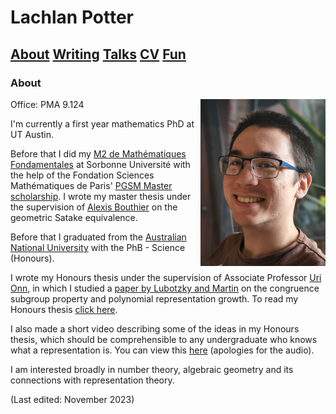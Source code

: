 # Lachlan Potter

## [About](README.md)  [Writing](Writing.md)  [Talks](Talks.md)  [CV](CV.md)  [Fun](Fun.md) 

### About  

<img style="float: right;" src="./assets/images/headshot_photo.png" width="200">

Office: PMA 9.124

I'm currently a first year mathematics PhD at UT Austin.

Before that I did my [M2 de Mathématiques Fondamentales](https://master-math-fonda.imj-prg.fr/index.php) at Sorbonne Université with the help of the Fondation Sciences Mathématiques de Paris' [PGSM Master scholarship](https://sciencesmaths-paris.fr/nos-programmes/pgsm-master). I wrote my master thesis under the supervision of [Alexis Bouthier](https://perso.imj-prg.fr/alexis-bouthier/) on the geometric Satake equivalence.

Before that I graduated from the [Australian National University](https://maths.anu.edu.au/) with the PhB - Science (Honours). 

I wrote my Honours thesis under the supervision of Associate Professor [Uri Onn](https://maths.anu.edu.au/people/uri-onn), in which I studied a [paper by Lubotzky and Martin](https://link.springer.com/content/pdf/10.1007/BF02916715.pdf) on the congruence subgroup property and polynomial representation growth.  To read my Honours thesis [click here](https://drive.google.com/file/d/11jC2kLG03orK0WyAvsnkJrMl4wNyyvnB/view?usp=sharing).

I also made a short video describing some of the ideas in my Honours thesis, which should be comprehensible to any undergraduate who knows what a representation is. You can view this [here](https://drive.google.com/file/d/1X_krFNTOTr2GyhALDfT-_sZ2oo7jAS3C/view?usp=sharing) (apologies for the audio).

I am interested broadly in number theory, algebraic geometry and its connections with representation theory.

(Last edited: November 2023)


